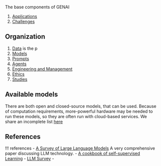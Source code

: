 The base components of GENAI
1. [Applications](applications.md)
1. [Challenges](challenges.md)

## Organization

1. [Data](../data/index.md) is the p
1. [Models](../models/index.md)
1. [Prompts](../prompt_engineering/prompting.md)
1. [Agents](../agents/index.md)
1. [Engineering and Management](../enablement/index.md.md)
1. [Ethics](../ethics/ethics.md)
1. [Studies](../studies/studies.md)

## Available models

There are both open and closed-source models, that can be used. Because of computation requirements, more-powerful hardware may be needed to run these models, so they are often run with cloud-based services. We share an incomplete list [here](../enablement/models.md)

## References

!!! references
    - [A Survey of Large Language Models](https://arxiv.org/pdf/2303.18223.pdf) A very comprehensive paper discussing LLM technology. 
    - [A cookbook of self-supervised Learning](https://arxiv.org/pdf/2304.12210.pdf) 
    - [LLM Survey](https://github.com/RUCAIBox/LLMSurvey)
    - [](https://www.understandingai.org/p/large-language-models-explained-with)